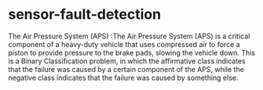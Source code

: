 # sensor-fault-detection
The Air Pressure System (APS) :The Air Pressure System (APS) is a critical component of a heavy-duty vehicle that uses compressed air to force a piston to provide pressure to the brake pads, slowing the vehicle down.
 This is a Binary Classification problem, in which the affirmative class indicates that the failure was caused by a certain component of the APS, while the negative class indicates that the failure was caused by something else.
